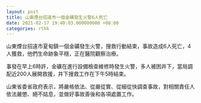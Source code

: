 ```yaml
---
layout: post
title: 山東煙台招遠市一個金礦發生火警6人死亡　
date: 2021-02-17 19:40:03.000000000 +08:00
categories: rthk
---
```


山東煙台招遠市夏甸鎮一個金礦發生火警，搜救行動結束，事故造成6人死亡，4人獲救，他們生命跡象平穩，正在醫院觀察治療。

事發在早上6時許，金礦在進行設備檢查維修時發生火警，多人被困井下，當局調配近200人展開救援，井下搜救工作在下午5時結束。

山東省委省政府表示，將嚴格依法、從嚴從實、從細從快調查事故，對相關責任人依法嚴懲、絕不姑息，並做好事故善後和各項處置工作。
